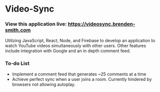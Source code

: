 # Video-Sync
### View this application live: https://videosync.brenden-smith.com
Utilizing JavaScript, React, Node, and Firebase to develop an application to watch YouTube videos simultaneously with other users. Other features include integration with Google and an in depth comment feed.

### To-do List
- Implement a comment feed that generates ~25 comments at a time
- Achieve perfect sync when a user joins a room. Currently hindered by browsers not allowing autoplay.


